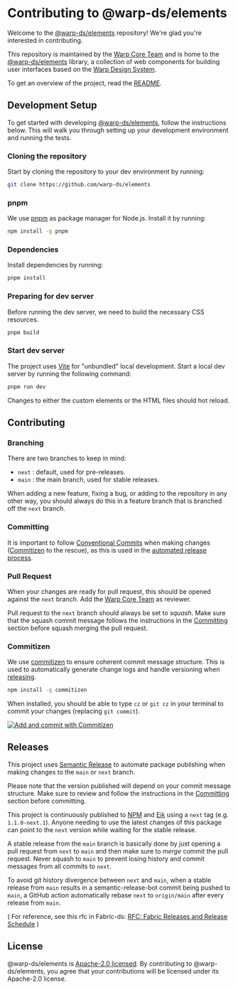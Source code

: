 # Contributing to @warp-ds/elements

Welcome to the [@warp-ds/elements](https://github.com/warp-ds/elements) repository!
We're glad you're interested in contributing.

This repository is maintained by the [Warp Core Team](https://github.com/orgs/warp-ds/teams/warp-core-team)
and is home to the [@warp-ds/elements](https://www.npmjs.com/package/@warp-ds/elements) library,
a collection of web components for building user interfaces based on the
[Warp Design System](https://github.com/warp-ds/).

To get an overview of the project, read the [README](README.md).

## Development Setup

To get started with developing [@warp-ds/elements](https://github.com/warp-ds/elements), follow the instructions below.
This will walk you through setting up your development environment and running the tests.

### Cloning the repository

Start by cloning the repository to your dev environment by running:

```sh
git clone https://github.com/warp-ds/elements
```

### pnpm

We use [pnpm](https://pnpm.io/) as package manager for Node.js.
Install it by running:

```sh
npm install -g pnpm
```

### Dependencies

Install dependencies by running:

```sh
pnpm install
```

### Preparing for dev server

Before running the dev server, we need to build the necessary CSS resources.

```sh
pnpm build
```

### Start dev server

The project uses [Vite](https://vitejs.dev/) for "unbundled" local development.
Start a local dev server by running the following command:

```sh
pnpm run dev
```

Changes to either the custom elements or the HTML files should hot reload.

## Contributing

### Branching

There are two branches to keep in mind:
- `next` : default, used for pre-releases.
- `main` : the main branch, used for stable releases.

When adding a new feature, fixing a bug, or adding to the repository in any other way,
you should always do this in a feature branch that is branched off the `next` branch.

### Committing

It is important to follow [Conventional Commits](https://www.conventionalcommits.org/) when making changes ([Commitizen](#commitizen) to the rescue),
as this is used in the [automated release process](#releases).

### Pull Request

When your changes are ready for pull request, this should be opened against the `next` branch.
Add the [Warp Core Team](https://github.com/orgs/warp-ds/teams/warp-core-team) as reviewer.

Pull request to the `next` branch should always be set to _squash_.
Make sure that the squash commit message follows the instructions in the [Committing](#committing) section before squash merging the pull request.

### Commitizen

We use [commitizen](https://github.com/commitizen/cz-cli) to ensure coherent commit message structure.
This is used to automatically generate change logs and handle versioning when [releasing](#releases).

```sh
npm install -g commitizen
```

When installed, you should be able to type `cz` or `git cz` in your terminal to commit your changes (replacing
`git commit`).

[![Add and commit with Commitizen](https://github.com/commitizen/cz-cli/raw/master/meta/screenshots/add-commit.png)](https://github.com/commitizen/cz-cli/raw/master/meta/screenshots/add-commit.png)

## Releases

This project uses [Semantic Release](https://github.com/semantic-release/semantic-release) to automate package
publishing when making changes to the `main` or `next` branch.

Please note that the version published will depend on your commit message structure.
Make sure to review and follow the instructions in the [Committing](#committing) section before committing.

This project is continuously published to [NPM](https://www.npmjs.com/package/@warp-ds/elements) and [Eik](https://assets.finn.no/pkg/@warp-ds/elements) using a `next` tag (e.g. `1.1.0-next.1`).
Anyone needing to use the latest changes of this package can point to the `next` version while waiting for the stable release.

A stable release from the `main` branch is basically done by just opening a pull request from `next` to `main` and then make sure to _merge_ commit the pull request.
Never squash to `main` to prevent losing history and commit messages from all commits to `next`.

To avoid git history divergence between `next` and `main`,
when a stable release from `main` results in a semantic-release-bot commit being pushed to `main`,
a GitHub action automatically rebase `next` to `origin/main` after every release from `main`.

( For reference, see this rfc in Fabric-ds: [RFC: Fabric Releases and Release Schedule](https://github.com/fabric-ds/issues/blob/779d59723993c13d62374516259602d967da56ca/rfcs/0004-releases.md) )

## License

@warp-ds/elements is [Apache-2.0 licensed](https://github.com/warp-ds/elements/blob/main/LICENSE).
By contributing to @warp-ds/elements, you agree that your contributions will be licensed under its Apache-2.0 license.
